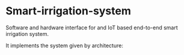 # Smart-irrigation-system
Software and hardware interface for and IoT based end-to-end smart irrigation system.

It implements the system given by architecture: 
